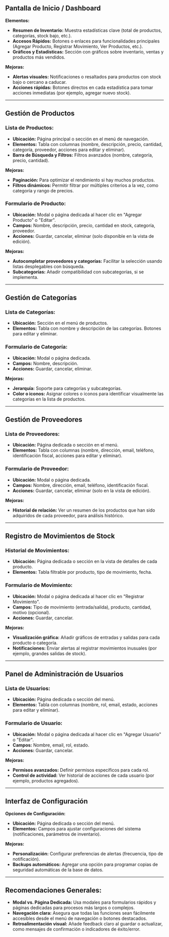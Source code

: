 ## Pantalla de Inicio / Dashboard
**Elementos:**
- **Resumen de Inventario:** Muestra estadísticas clave (total de productos, categorías, stock bajo, etc.).
- **Accesos Rápidos:** Botones o enlaces para funcionalidades principales (Agregar Producto, Registrar Movimiento, Ver Productos, etc.).
- **Gráficos y Estadísticas:** Sección con gráficos sobre inventario, ventas y productos más vendidos.

**Mejoras:**
- **Alertas visuales:** Notificaciones o resaltados para productos con stock bajo o cercano a caducar.
- **Acciones rápidas:** Botones directos en cada estadística para tomar acciones inmediatas (por ejemplo, agregar nuevo stock).

---

## Gestión de Productos
### Lista de Productos:
- **Ubicación:** Página principal o sección en el menú de navegación.
- **Elementos:** Tabla con columnas (nombre, descripción, precio, cantidad, categoría, proveedor, acciones para editar y eliminar).
- **Barra de Búsqueda y Filtros:** Filtros avanzados (nombre, categoría, precio, cantidad).

**Mejoras:**
- **Paginación:** Para optimizar el rendimiento si hay muchos productos.
- **Filtros dinámicos:** Permitir filtrar por múltiples criterios a la vez, como categoría y rango de precios.

### Formulario de Producto:
- **Ubicación:** Modal o página dedicada al hacer clic en "Agregar Producto" o "Editar".
- **Campos:** Nombre, descripción, precio, cantidad en stock, categoría, proveedor.
- **Acciones:** Guardar, cancelar, eliminar (solo disponible en la vista de edición).

**Mejoras:**
- **Autocompletar proveedores y categorías:** Facilitar la selección usando listas desplegables con búsqueda.
- **Subcategorías:** Añadir compatibilidad con subcategorías, si se implementa.

---

## Gestión de Categorías
### Lista de Categorías:
- **Ubicación:** Sección en el menú de productos.
- **Elementos:** Tabla con nombre y descripción de las categorías. Botones para editar y eliminar.

### Formulario de Categoría:
- **Ubicación:** Modal o página dedicada.
- **Campos:** Nombre, descripción.
- **Acciones:** Guardar, cancelar, eliminar.

**Mejoras:**
- **Jerarquía:** Soporte para categorías y subcategorías.
- **Color o iconos:** Asignar colores o iconos para identificar visualmente las categorías en la lista de productos.

---

## Gestión de Proveedores
### Lista de Proveedores:
- **Ubicación:** Página dedicada o sección en el menú.
- **Elementos:** Tabla con columnas (nombre, dirección, email, teléfono, identificación fiscal, acciones para editar y eliminar).

### Formulario de Proveedor:
- **Ubicación:** Modal o página dedicada.
- **Campos:** Nombre, dirección, email, teléfono, identificación fiscal.
- **Acciones:** Guardar, cancelar, eliminar (solo en la vista de edición).

**Mejoras:**
- **Historial de relación:** Ver un resumen de los productos que han sido adquiridos de cada proveedor, para análisis histórico.

---

## Registro de Movimientos de Stock
### Historial de Movimientos:
- **Ubicación:** Página dedicada o sección en la vista de detalles de cada producto.
- **Elementos:** Tabla filtrable por producto, tipo de movimiento, fecha.

### Formulario de Movimiento:
- **Ubicación:** Modal o página dedicada al hacer clic en "Registrar Movimiento".
- **Campos:** Tipo de movimiento (entrada/salida), producto, cantidad, motivo (opcional).
- **Acciones:** Guardar, cancelar.

**Mejoras:**
- **Visualización gráfica:** Añadir gráficos de entradas y salidas para cada producto o categoría.
- **Notificaciones:** Enviar alertas al registrar movimientos inusuales (por ejemplo, grandes salidas de stock).

---

## Panel de Administración de Usuarios
### Lista de Usuarios:
- **Ubicación:** Página dedicada o sección del menú.
- **Elementos:** Tabla con columnas (nombre, rol, email, estado, acciones para editar y eliminar).

### Formulario de Usuario:
- **Ubicación:** Modal o página dedicada al hacer clic en "Agregar Usuario" o "Editar".
- **Campos:** Nombre, email, rol, estado.
- **Acciones:** Guardar, cancelar.

**Mejoras:**
- **Permisos avanzados:** Definir permisos específicos para cada rol.
- **Control de actividad:** Ver historial de acciones de cada usuario (por ejemplo, productos agregados).

---

## Interfaz de Configuración
**Opciones de Configuración:**
- **Ubicación:** Página dedicada o sección del menú.
- **Elementos:** Campos para ajustar configuraciones del sistema (notificaciones, parámetros de inventario).

**Mejoras:**
- **Personalización:** Configurar preferencias de alertas (frecuencia, tipo de notificación).
- **Backups automáticos:** Agregar una opción para programar copias de seguridad automáticas de la base de datos.

---

## Recomendaciones Generales:
- **Modal vs. Página Dedicada:** Usa modales para formularios rápidos y páginas dedicadas para procesos más largos o complejos.
- **Navegación clara:** Asegura que todas las funciones sean fácilmente accesibles desde el menú de navegación o botones destacados.
- **Retroalimentación visual:** Añade feedback claro al guardar o actualizar, como mensajes de confirmación o indicadores de éxito/error.

